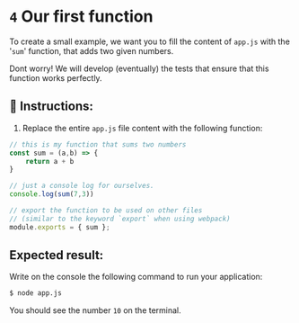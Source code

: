 # `4` Our first function

To create a small example, we want you to fill the content of `app.js` with the '`sum`' function, that adds two given numbers.

Dont worry! We will develop (eventually) the tests that ensure that this function works perfectly.

## 📝 Instructions:

1. Replace the entire `app.js` file content with the following function:

```js
// this is my function that sums two numbers
const sum = (a,b) => {
    return a + b
}

// just a console log for ourselves.
console.log(sum(7,3))

// export the function to be used on other files 
// (similar to the keyword `export` when using webpack)
module.exports = { sum };
```

## Expected result:

Write on the console the following command to run your application:

```bash
$ node app.js
```

You should see the number `10` on the terminal.
